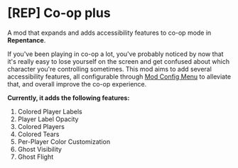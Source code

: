 # [REP] Co-op plus

A mod that expands and adds accessibility features to co-op mode in **Repentance**.

If you've been playing in co-op a lot, you've probably noticed by now that it's really easy to lose yourself on the screen and get confused about which character you're controlling sometimes. This mod aims to add several accessibility features, all configurable through [Mod Config Menu](https://steamcommunity.com/sharedfiles/filedetails/?id=2487535818) to alleviate that, and overall improve the co-op experience.

**Currently, it adds the following features:**
1. Colored Player Labels
2. Player Label Opacity
3. Colored Players
4. Colored Tears
5. Per-Player Color Customization
6. Ghost Visibility
7. Ghost Flight
